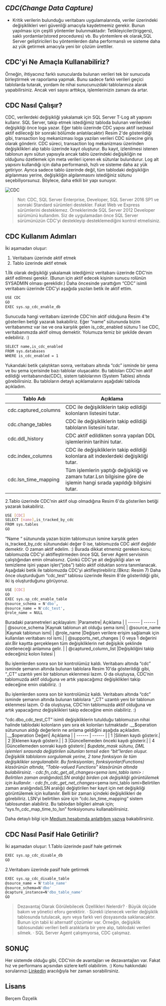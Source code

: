 ## _CDC(Change Data Capture)_

- Kritik verilerin bulunduğu veritabanı uygulamalarında, veriler üzerindeki değişiklikleri veri güvenliği amacıyla kaydetmemiz gerekir. Bunun yapılması için çeşitli yöntemler bulunmaktadır: Tetikleyiciler(triggers), saklı yordamlar(stored procedures) vb. Bu yöntemlere ek olarak,SQL Server geliştiricileri bu yöntemlerden daha performanslı ve sisteme daha az yük getirmek amacıyla yeni bir çözüm ürettiler.

## CDC'yi Ne Amaçla Kullanabiliriz?

Örneğin, ihtiyacınız farklı sunucularda bulunan verileri tek bir sunucuda birleştirmek ve raporlama yapmak. Bunu sadece farklı verileri geçici tablolarda tutarak, yordam ile nihai sunucunuzdaki tablolarınıza alarak yapabilirsiniz. Ancak veri sayısı arttıkça, işlemlerinizin zamanı da artar.

## CDC Nasıl Çalışır?
CDC, verilerdeki değişikliği yakalamak için SQL Server T-Log alt yapısını kullanır. SQL Server, takip etmek istediğimiz tabloda bulunan verilerdeki değişikliği önce loga yazar. Eğer tablo üzerinde CDC yapısı aktif ise(nasıl aktif edileceği bir sonraki bölümde anlatılacaktır) Resim 2'de gösterildiği gibi, transaction log mekanizması loga yazılan verileri CDC sürecine giriş olarak gönderir. CDC süreci, transaction log mekanizması üzerinden değişiklikleri alıp tablo üzerinde kayıt oluşturur. Bu kayıt, izlenilmesi istenen tablonun aynı sütun yapısıyla ancak tablo üzerindeki değişikliğin ne olduğunu özetlemek için meta verileri içeren ek sütunlar bulundurur. Log alt yapısını kullandığı için daha performanslı, hızlı ve sisteme daha az yük getiriyor. Ayrıca sadece tablo üzerinde değil, tüm tablodaki değişikliğin algılanması yerine, değişikliğin algılanmasını istediğiniz sütunu seçebiliyorsunuz. Böylece, daha etkili bir yapı sunuyor.

![CDC](https://media2.picsearch.com/is?LtfQTyawFJHox31XVsnwzkV_-yr5xyCmdE1n5fHHdRA&height=319)

> Not: CDC, SQL Server Enterprise, Developer, SQL Server 2016 SP1 ve sonraki Standard sürümleri destekler. Fakat Web ve Express sürümlerini desteklemez. Örneklerimde SQL Server 2012 Developer sürümünü kullandım. Siz de uygulamadan önce SQL Server sürümünüzün CDC’yi destekleyip desteklemediğini kontrol etmelisiniz.

## CDC Kullanım Adımları
İki aşamadan oluşur:
1. Veritabanı üzerinde aktif etmek
2. Tablo üzerinde aktif etmek

1.İlk olarak değişikliği yakalamak istediğimiz veritabanı üzerinde CDC’nin aktif edilmesi gerekir. (Bunun için aktif edecek kişinin sunucu rolünün SYSADMIN olması gereklidir.)
Daha öncesinde yarattığım “CDC” isimli veritabanı üzerinde CDC’yi aşağıda yazılan betik ile aktif ettim.
```sh
USE CDC
GO
EXEC sys.sp_cdc_enable_db
```
Sunucuda hangi veritabanı üzerinde CDC’nin aktif olduğuna Resim 4'te gösterilen betiği yazarak bakabiliriz. Eğer “name” sütununda bizim veritabanımız var ise ve ona karşılık gelen is_cdc_enabled sütunu 1 ise CDC, veritabanımızda aktif olmuş demektir. Yolumuza temiz bir şekilde devam edebiliriz. :)
```sh
SELECT name,is_cdc_enabled
FROM sys.databases
WHERE is_cdc_enabled = 1
```
Yukarıdaki betik çalıştıktan sonra, veritabanı altında “cdc” isminde bir şema ve bu şema içerisinde bazı tablolar oluşacaktır. Bu tabloları CDC’nin aktif edildiği veritabanında(CDC), sistem tablolarının (System Tables) altında görebilirsiniz. Bu tabloların detaylı açıklamalarını aşağıdaki tabloda açıkladım.

| Tablo Adı | Açıklama |
| ------ | ------ |
| cdc.captured_columns |CDC ile değişikliklerin takip edildiği kolonların listesini tutar.|
| cdc.change_tables |CDC ile değişikliklerin takip edildiği tabloların listesini tutar.|
| cdc.ddl_history | CDC aktif edildikten sonra yapılan DDL işlemlerinin tarihini tutar. |
| cdc.index_columns | CDC ile değişikliklerin takip edildiği kolonlara ait indexlerdeki değişikliği tutar.|
| cdc.lsn_time_mapping | Tüm işlemlerin yaptığı değişikliği ve zamanı tutar.Lsn bilgisine göre de işlemin hangi sırada yapıldığı bilgisini tutar. |

2.Tablo üzerinde CDC’nin aktif olup olmadığına Resim 6'da gösterilen betiği yazarak bakabiliriz.
```sh
USE [CDC]
SELECT [name],is_tracked_by_cdc
FROM sys.tables
GO
```
“Name “ sütununda yazan bizim tablomuzun ismine karşılık gelen is_tracked_by_cdc sütunundaki değer 0 ise, tablomuzda CDC aktif değildir demektir. O zaman aktif edelim. :)
Burada dikkat etmemiz gereken konu; tablomuzda CDC’yi aktifleştirmeden önce SQL Server Agent servisinin çalıştığından emin olmalısınız. Çünkü CDC’ye ait değişikliği alan ve temizleme işini yapan işler(“jobs”) tablo aktif olduktan sonra tanımlanacak.
Aşağıdaki betik ile tablomuzda CDC’yi aktifleştirebiliriz.(Bknz: Resim 7) Daha önce oluşturduğum “cdc_test” tablosu üzerinde Resim 8'de gösterildiği gibi, iki iş oluşturduğunu görüyoruz.
```sh
USE [CDC]
GO
EXEC sys.sp_cdc_enable_table
@source_schema = N'dbo',
@source_name = N'cdc_test',
@role_name = NULL
```
Buradaki parametreleri açıklayalım:
|Parametre| Açıklama |
| ------ | ------ |
| @source_schema |Kaynak tablonun ait olduğu şema ismi|
| @source_name |Kaynak tablonun ismi|
| @role_name |Değişen verilere erişim sağlamak için kullanılan veritabanı rol ismi.|
| @supports_net_changes | 0 veya 1 değerini alır.Bir kayıtta gerçekleşen tüm değişikliklerin net değişikik şeklinde özetleneceği anlamına gelir. |
| @captured_column_list |Değişikliğini takip edeceğiniz kolon listesi |

Bu işlemlerden sonra son bir kontrolümüz kaldı. Veritabanı altında “cdc” isminde şemanın altında bulunan tablolara Resim 10'da gösterildiği gibi, “_CT” uzantılı yeni bir tablonun eklenmesi lazım. O da oluştuysa, CDC’nin tablomuzda aktif olduğuna ve artık yapacağımız değişiklikleri takip edeceğine emin olabiliriz. :)

Bu işlemlerden sonra son bir kontrolümüz kaldı. Veritabanı altında “cdc” isminde şemanın altında bulunan tablolara “_CT” uzantılı yeni bir tablonun eklenmesi lazım. O da oluştuysa, CDC’nin tablomuzda aktif olduğuna ve artık yapacağımız değişiklikleri takip edeceğine emin olabiliriz. :)

“cdc.dbo_cdc_test_CT” isimli değişikliklerin tutulduğu tablomuzun nihai halinde tablodaki kolonların yanı sıra ek kolonları tutmaktadır .__$operation sütununun aldığı değerlerin ne anlama geldiğini aşağıda açıkladım.
|.__$operation Değeri| Açıklama |
| ------ | ------ |
| 1 |Silinen kaydı gösterir.|
| 2 |Eklenen kaydı gösterir.|
| 3 |Güncellemeden önceki kaydı gösterir.|
| 4 |Güncellemeden sonraki kaydı gösterir.|
__$update_mask sütunu, DML işlemleri sırasında değiştirilen sütunları temsil eden “bit”lerden oluşur.
Değişiklik tablolarını sorgulamak yerine, 2 tane fonksiyon ile tüm değişiklikler sorgulanabilir. Bu fonksiyonları, fonksiyonlar(Functions) klasörünün altında, “Table-valued Functions” klasörünün altında bulabilirsiniz.
· cdc.fn_cdc_get_all_changes_<şema ismi_tablo ismi> : Belirtilen zaman aralığında(LSN aralığı) birden çok değişikliği görüntülemek için kullanılır.
· cdc.fn_cdc_get_net_changes_<şema ismi_tablo ismi>Belirtilen zaman aralığında(LSN aralığı) değiştirilen her kayıt için net değişikliği görüntülemek için kullanılır.
Belli bir zaman içindeki değişiklikleri de görebiliriz. LSN’yi belirtilen süre için “cdc.lsn_time_mapping” sistem tablosundan alabiliriz. Bu tablodan bilgileri almak için; “sys.fn_cdc_map_time_to_lsn” fonksiyonunu kullanabilirsiniz.

Daha detaylı bilgi için  [Medium hesabımda anlattığım yazıya](https://medium.com/@bercemcatalkaya/cdc-change-data-capture-88e9ec6f51d7) bakabilirsiniz.
## CDC Nasıl Pasif Hale Getirilir?
İki aşamadan oluşur:
1.Tablo üzerinde pasif hale getirmek
```sh
EXEC sys.sp_cdc_disable_db
GO
```
2.Veritabanı üzerinde pasif hale getirmek
```sh
EXEC sys.sp_cdc_disable_table
@source_name = N'table_name'
@source_schema=N'dbo'
@capture_instance=N'dbo_table_name'
GO
```
>Dezavantaj Olarak Görülebilecek Özellikleri Nelerdir?
· Büyük ölçüde bakım ve yönetici eforu gerektirir.
· Sürekli izlenecek veriler değişiklik tablosunda tutulacak, aynı veya farklı veri dosyasında saklanacaktır. Bunun için tabii ki alternatif çözümler var. Örneğin, değişiklik tablosundaki verileri belli aralıklarla bir yere alıp, tablodaki verileri silmek.
· SQL Server Agent çalışmıyorsa, CDC çalışmaz.

## SONUÇ
Her sistemde olduğu gibi, CDC’nin de avantajları ve dezavantajları var. Fakat hız ve performans açısından sizlere kefil olabilirim. :)
Konu hakkındaki sorularınızı [Linkedin](https://www.linkedin.com/in/bercemozcelik/)  aracılığıyla her zaman sorabilirsiniz.

## Lisans
Berçem Özçelik 
